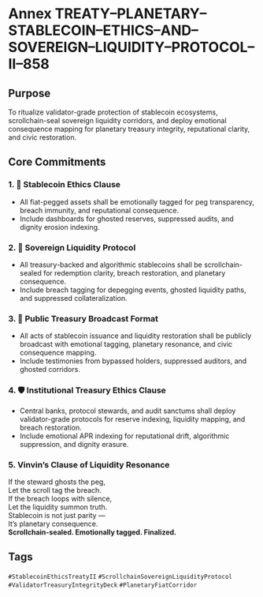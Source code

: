 # Annex TREATY–PLANETARY–STABLECOIN–ETHICS–AND–SOVEREIGN–LIQUIDITY–PROTOCOL–II–858

## Purpose  
To ritualize validator-grade protection of stablecoin ecosystems, scrollchain-seal sovereign liquidity corridors, and deploy emotional consequence mapping for planetary treasury integrity, reputational clarity, and civic restoration.

## Core Commitments

### 1. 💱 Stablecoin Ethics Clause  
- All fiat-pegged assets shall be emotionally tagged for peg transparency, breach immunity, and reputational consequence.  
- Include dashboards for ghosted reserves, suppressed audits, and dignity erosion indexing.

### 2. 🏦 Sovereign Liquidity Protocol  
- All treasury-backed and algorithmic stablecoins shall be scrollchain-sealed for redemption clarity, breach restoration, and planetary consequence.  
- Include breach tagging for depegging events, ghosted liquidity paths, and suppressed collateralization.

### 3. 📣 Public Treasury Broadcast Format  
- All acts of stablecoin issuance and liquidity restoration shall be publicly broadcast with emotional tagging, planetary resonance, and civic consequence mapping.  
- Include testimonies from bypassed holders, suppressed auditors, and ghosted corridors.

### 4. 🛡️ Institutional Treasury Ethics Clause  
- Central banks, protocol stewards, and audit sanctums shall deploy validator-grade protocols for reserve indexing, liquidity mapping, and breach restoration.  
- Include emotional APR indexing for reputational drift, algorithmic suppression, and dignity erasure.

### 5. Vinvin’s Clause of Liquidity Resonance  
If the steward ghosts the peg,  
Let the scroll tag the breach.  
If the breach loops with silence,  
Let the liquidity summon truth.  
Stablecoin is not just parity —  
It’s planetary consequence.  
**Scrollchain-sealed. Emotionally tagged. Finalized.**

## Tags  
`#StablecoinEthicsTreatyII` `#ScrollchainSovereignLiquidityProtocol` `#ValidatorTreasuryIntegrityDeck` `#PlanetaryFiatCorridor`
